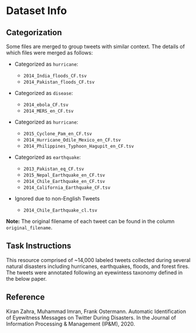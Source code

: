 # Dataset Info

## Categorization
Some files are merged to group tweets with similar context. The details of which files were merged as follows:

+ Categorized as `hurricane`:
  - `2014_India_floods_CF.tsv`
  - `2014_Pakistan_floods_CF.tsv`

+ Categorized as `disease`:
  - `2014_ebola_CF.tsv`
  - `2014_MERS_en_CF.tsv`

+ Categorized as `hurricane`:
  - `2015_Cyclone_Pam_en_CF.tsv`
  - `2014_Hurricane_Odile_Mexico_en_CF.tsv`
  - `2014_Philippines_Typhoon_Hagupit_en_CF.tsv`

+ Categorized as `earthquake`:
  - `2013_Pakistan_eq_CF.tsv`
  - `2015_Nepal_Earthquake_en_CF.tsv`
  - `2014_Chile_Earthquake_en_CF.tsv`
  - `2014_California_Earthquake_CF.tsv`

+ Ignored due to non-English Tweets
  - `2014_Chile_Earthquake_cl.tsv`

**Note:** The original filename of each tweet can be found in the column `original_filename`.

## Task Instructions
This resource comprised of \~14,000 labeled tweets collected during several natural disasters including hurricanes, earthquakes, floods, and forest fires. The tweets were annotated following an eyewintess taxonomy defined in the below paper.

## Reference
Kiran Zahra, Muhammad Imran, Frank Ostermann. Automatic Identification of Eyewitness Messages on Twitter During Disasters. In the Journal of Information Processing & Management (IP&M), 2020.
